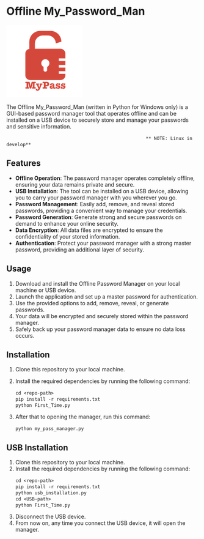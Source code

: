# Offline My_Password_Man

![Password Manager](logo.png)

The Offline My_Password_Man (written in Python for Windows only) is a GUI-based password manager tool that operates offline and can be installed on a USB device to securely store and manage your passwords and sensitive information.

                                                       ** NOTE: Linux in develop**
         
## Features

- **Offline Operation**: The password manager operates completely offline, ensuring your data remains private and secure.
- **USB Installation**: The tool can be installed on a USB device, allowing you to carry your password manager with you wherever you go.
- **Password Management**: Easily add, remove, and reveal stored passwords, providing a convenient way to manage your credentials.
- **Password Generation**: Generate strong and secure passwords on demand to enhance your online security.
- **Data Encryption**: All data files are encrypted to ensure the confidentiality of your stored information.
- **Authentication**: Protect your password manager with a strong master password, providing an additional layer of security.



## Usage

1. Download and install the Offline Password Manager on your local machine or USB device.
2. Launch the application and set up a master password for authentication.
3. Use the provided options to add, remove, reveal, or generate passwords.
4. Your data will be encrypted and securely stored within the password manager.
5. Safely back up your password manager data to ensure no data loss occurs.

## Installation

1. Clone this repository to your local machine.
2. Install the required dependencies by running the following command:

   ```shell
   cd <repo-path>
   pip install -r requirements.txt
   python First_Time.py
3) After that to opening the manager, run this command:

   ```shell
   python my_pass_manager.py
   
## USB Installation 
1. Clone this repository to your local machine.
2. Install the required dependencies by running the following command:
   ```shell
   cd <repo-path>
   pip install -r requirements.txt
   python usb_installation.py
   cd <USB-path>
   python First_Time.py
3. Disconnect the USB device.
4. From now on, any time you connect the USB device, it will open the manager.
